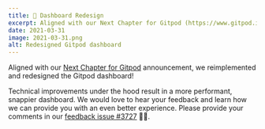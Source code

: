 ```yaml
---
title: 🍊 Dashboard Redesign
excerpt: Aligned with our Next Chapter for Gitpod (https://www.gitpod.io/blog/next-chapter-for-gitpod) announcement, we reimplemented and redesigned the Gitpod dashboard!
date: 2021-03-31
image: 2021-03-31.png
alt: Redesigned Gitpod dashboard
---
```


<script>
  import Contributors from "../../components/changelog/contributors.svelte";
</script>

Aligned with our [Next Chapter for Gitpod](/blog/next-chapter-for-gitpod) announcement, we reimplemented and redesigned the Gitpod dashboard!

Technical improvements under the hood result in a more performant, snappier dashboard. We would love to hear your feedback and learn how we can provide you with an even better experience. Please provide your comments in our [feedback issue #3727](https://github.com/gitpod-io/gitpod/issues/3727) 🙏🏻.

<p><Contributors usernames="svenefftinge,jankeromnes,geropl,csweichel,gtsiolis,AlexTugarev" /></p>
